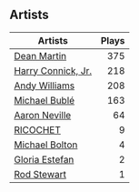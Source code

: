 ## Artists
Artists | Plays 
----- | -----: 
[Dean Martin](/artists/dean-martin-6555) | 375
[Harry Connick, Jr.](/artists/harry-connick-jr-41411) | 218
[Andy Williams](/artists/andy-williams-16425) | 208
[Michael Bublé](/artists/michael-buble-58319) | 163
[Aaron Neville](/artists/aaron-neville-384) | 64
[RICOCHET](/artists/ricochet-30404504) | 9
[Michael Bolton](/artists/michael-bolton-5090) | 4
[Gloria Estefan](/artists/gloria-estefan-31888) | 2
[Rod Stewart](/artists/rod-stewart-2202) | 1

